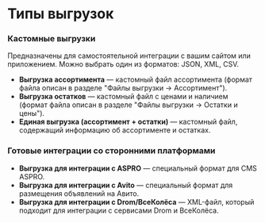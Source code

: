# Типы выгрузок

### Кастомные выгрузки

Предназначены для самостоятельной интеграции с вашим сайтом или приложением.
Можно выбрать один из форматов: JSON, XML, CSV.

- **Выгрузка ассортимента** — кастомный файл ассортимента (формат файла описан в разделе "Файлы выгрузки → Ассортимент").
- **Выгрузка остатков** — кастомный файл с ценами и наличием (формат файла описан в разделе "Файлы выгрузки → Остатки и цены").
- **Единая выгрузка (ассортимент + остатки)** — кастомный файл, содержащий информацию об ассортименте и остатках.


### Готовые интеграции со сторонними платформами

- **Выгрузка для интеграции с ASPRO** — специальный формат для CMS ASPRO.
- **Выгрузка для интеграции с Avito** — специальный формат для размещения объявлений на Авито.
- **Выгрузка для интеграции с Drom/ВсеКолёса** — XML-файл, который подходит для интеграции с сервисами Drom и ВсеКолёса.
